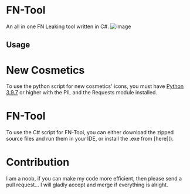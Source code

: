 # FN-Tool
An all in one FN Leaking tool written in C#.
![image](https://user-images.githubusercontent.com/82705218/141682261-039b2d33-3ebd-43b7-b5d6-a39ee9b5f6d3.png)

## Usage
# New Cosmetics
To use the python script for new cosmetics' icons, you must have [Python 3.9.7](https://www.python.org/downloads/release/python-397/) or higher with the PIL and the Requests module installed. 

# FN-Tool
To use the C# script for FN-Tool, you can either download the zipped source files and run them in your IDE, or install the .exe from [here[().


# Contribution
I am a noob, if you can make my code more efficient, then please send a pull request... I will gladly accept and merge if everything is alright.
